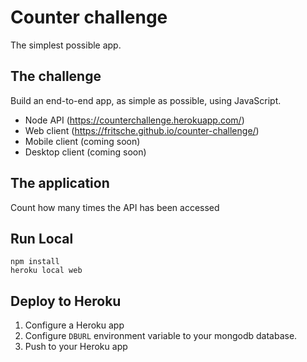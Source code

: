 # Counter challenge

The simplest possible app.

## The challenge

Build an end-to-end app, as simple as possible, using JavaScript.

- Node API (https://counterchallenge.herokuapp.com/)
- Web client (https://fritsche.github.io/counter-challenge/)
- Mobile client (coming soon)
- Desktop client (coming soon)

## The application

Count how many times the API has been accessed

## Run Local

```
npm install
heroku local web
```

## Deploy to Heroku

1. Configure a Heroku app
2. Configure `DBURL` environment variable to your mongodb database.
3. Push to your Heroku app
